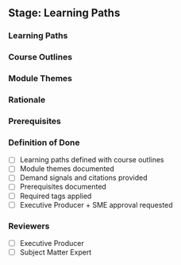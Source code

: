 ## Stage: Learning Paths

### Learning Paths
<!-- List the learning paths being proposed -->

### Course Outlines
<!-- Provide high-level course outlines for each path -->

### Module Themes
<!-- Describe the key module themes -->

### Rationale
<!-- Explain the rationale with demand signals and citations -->

### Prerequisites
<!-- Document any prerequisites or dependencies -->

### Definition of Done
- [ ] Learning paths defined with course outlines
- [ ] Module themes documented
- [ ] Demand signals and citations provided
- [ ] Prerequisites documented
- [ ] Required tags applied
- [ ] Executive Producer + SME approval requested

### Reviewers
- [ ] Executive Producer
- [ ] Subject Matter Expert
